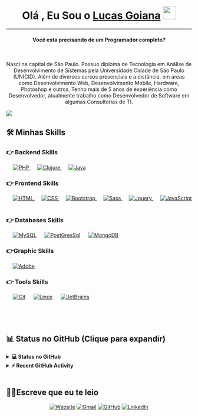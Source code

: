 <h1 align="center">Olá , Eu Sou o <a href="https://lucasgoiana.com/"> Lucas Goiana</a> <img src="https://media.giphy.com/media/hvRJCLFzcasrR4ia7z/giphy.gif" width="35"></h1>
<hr/>
<h4 align="center">Você esta precisando de um Programador completo?</h4>
<br>
<p align="center">Nasci na capital de São Paulo. Possuo diploma de Tecnologia em Análise de Desenvolvimento de Sistemas pela Universidade Cidade de São Paulo (UNICID). Além de diversos cursos presenciais e a distância, em áreas como Desenvolvimento Web, Desenvolvimento Mobile, Hardware, Photoshop e outros. Tenho mais de 5 anos de experiência como Desenvolvedor, atualmente trabalho como Desenvolvedor de Software em algumas Consultorias de TI.</p>


<img src="https://www.google.com/url?sa=i&url=https%3A%2F%2Fgifer.com%2Fpt%2Fgifs%2Fdeveloper&psig=AOvVaw3ojj4AICy3ipbjGs_v0Eaz&ust=1640786243009000&source=images&cd=vfe&ved=0CAsQjRxqFwoTCJC13pzThvUCFQAAAAAdAAAAABAP"/>

## 🛠️ Minhas Skills

### 👉 Backend Skills

<p align="left"> 
  &emsp; 
   <a href="https://www.php.net/">
    <img alt="PHP" src="https://img.shields.io/badge/PHP-%23777BB4.svg?logo=php&logoColor=white"/>
  </a>
  &emsp;
  <a href="http://clojure-doc.org/" target="_blank"> 
    <img alt="Clojure" src="https://img.shields.io/badge/Clojure%20-%2300599C.svg?logo=Clojure&logoColor=white">
  </a> 
   &emsp;
  <a href="https://www.java.com" target="_blank"> 
    <img alt="Java" src="https://img.shields.io/badge/Java-%23007396.svg?logo=java&logoColor=white">
  </a>

</p>

### 👉 Frontend Skills

<p align="left"> 
  &emsp; 
  <a href="https://www.w3.org/html/" target="_blank"> 
   <img alt="HTML" src="https://img.shields.io/badge/HTML5%20-%23E34F26.svg?logo=html5&logoColor=white">
  </a>   
  &emsp;
  <a href="https://www.w3schools.com/css/" target="_blank">
    <img alt="CSS" src="https://img.shields.io/badge/CSS%20-%231572B6.svg?logo=css3&logoColor=white">
  </a> 
   &emsp;
  <a href="https://getbootstrap.com" target="_blank"> 
    <img alt="Bootstrap" src="https://img.shields.io/badge/Bootstrap-%23563D7C.svg?style=flat&logo=bootstrap&logoColor=white"/>
  </a>
 &emsp;
  <a href="https://sass-lang.com/" target="_blank"> 
    <img alt="Sass" src="https://img.shields.io/badge/Sass-FF3366?style=flat&logo=Sass&logoColor=white"/> 
  </a>
   &emsp;
 <a href="https://jquery.com/" target="_blank"> 
    <img alt="Jquery" src="https://img.shields.io/badge/jquery%20-%2300599C.svg?logo=Jquery&logoColor=white"/>
  </a>
&emsp;
  <a href="https://developer.mozilla.org/en-US/docs/Web/JavaScript" target="_blank"> 
     <img alt="JavaScript" src="https://img.shields.io/badge/JavaScript%20-%23F7DF1E.svg?logo=javascript&logoColor=black">
   </a> 
&emsp; 
</p>

### 👉 Databases Skills

<p align="left">
  &emsp;
    <a href="https://www.mysql.com/"><img alt="MySQL" src="https://img.shields.io/badge/MySQL-00000F?style=flat&logo=mysql&logoColor=white"></a>
  &emsp;
    <a href="https://www.postgresql.org//"><img alt="PostGresSql" src ="https://img.shields.io/badge/PostgreSQL-07405E?style=flat&logo=PostgreSQL&logoColor=white"/></a>
  &emsp;
    <a href="https://www.mongodb.com/"><img alt="MongoDB" src="https://img.shields.io/badge/MongoDb-00b56a.svg?logo=MongoDb&logoColor=white"></a>
  &emsp;
  
</p>

### 👉Graphic Skills
<p align="left">
   &emsp;
    <a href="#"><img alt="Adobe" src="https://img.shields.io/badge/Adobe%20-%23FF0000.svg?logo=adobe&logoColor=white"></a>
  
 </p>

### 👉 Tools Skills

<p>
  
  &emsp;
    <a href="#"><img alt="Git" src="https://img.shields.io/badge/Git%20-%23F05033.svg?logo=git&logoColor=white"></a>
  &emsp;
    <a href="#"><img alt="Linux" src="https://img.shields.io/badge/Linux-FCC624?style=flat&logo=linux&logoColor=black"></a>
  &emsp;
    <a href="#"><img alt="JetBrains" src="https://img.shields.io/badge/JetBrains-0078d7.svg?logo=JetBrains&logoColor=white"></a>

 &emsp; 
</p>

<br/>

## 📊 Status no GitHub (Clique para expandir)

<details> 
  <summary><b>💻 Status no GitHub</b></summary>
  <br/>
  <p align="center">
    <a href="https://github.com/LucasGoiana"><img align="center" src="https://github-readme-stats.vercel.app/api?username=LucasGoiana&show_icons=true&locale=en&theme=algolia" alt="LucasGoiana" height="192px"/></a>
	</p>
	<p  align="center">
	  <img src="https://github-readme-stats.vercel.app/api/top-langs?username=LucasGoiana&show_icons=true&locale=en&layout=compact&theme=algolia" alt="LucasGoiana" height="192px"/>
	</p>
  <br/>
  <strong>Obs.:</strong> As Linguagens mostradas acima, são apenas uma métrica de meus repositórios públicos, portanto não refletem na totalidade da minha experiência.
  </p>
</details>

<details>
  <summary><b>⚡ Recent GitHub Activity</b></summary>
  <br/>
   <a href="https://github.com/LucasGoiana"><img alt="Lucas Goiana Activity Graph" src="https://activity-graph.herokuapp.com/graph?username=LucasGoiana&custom_title=Lucas%20Goiana%20Contribution%20Graph&theme=react-dark" /></a>
  <br/>

</details>

<br/>

## 🙋‍♀️Escreve que eu te leio

<p align="center">
  <a href="https://lucasgoiana.com//"><img src="https://img.icons8.com/bubbles/50/000000/web.png" alt="Website"/></a>
	<a href="mailto:lucasgoianam@hotmail.com"><img src="https://img.icons8.com/bubbles/50/000000/gmail.png" alt="Gmail"/></a>
	<a href="https://github.com/LucasGoiana"><img src="https://img.icons8.com/bubbles/50/000000/github.png" alt="GitHub"/></a>
	<a href="https://www.linkedin.com/in/lucas-goiana-malicia-451162b4/"><img src="https://img.icons8.com/bubbles/50/000000/linkedin.png" alt="LinkedIn"/></a>

</p>

